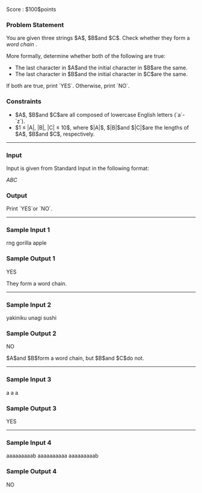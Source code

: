 
<div>

<span>

<span>

<p>
Score : $100$points
</p>

<div>

<section>

### **Problem Statement**

<p>
You are given three strings $A$, $B$and $C$. Check whether they form a 
<em>
word chain
</em>
.
</p>

<p>
More formally, determine whether both of the following are true:
</p>

<ul>

<li>
The last character in $A$and the initial character in $B$are the same.
</li>

<li>
The last character in $B$and the initial character in $C$are the same.
</li>

</ul>

<p>
If both are true, print `YES`. Otherwise, print `NO`.
</p>

</section>

</div>

<div>

<section>

### **Constraints**

<ul>

<li>
$A$, $B$and $C$are all composed of lowercase English letters (`a`- `z`).
</li>

<li>
$1 ≤ |A|, |B|, |C| ≤ 10$, where $|A|$, $|B|$and $|C|$are the lengths of $A$, $B$and $C$, respectively.
</li>

</ul>

</section>

</div>

---

<div>

<div>

<section>

### **Input**

<p>
Input is given from Standard Input in the following format:
</p>

<div>

$A$$B$$C$
</div>

</section>

</div>

<div>

<section>

### **Output**

<p>
Print `YES`or `NO`.
</p>

</section>

</div>

</div>

---

<div>

<section>

### **Sample Input 1**

<div>

rng gorilla apple

</div>

</section>

</div>

<div>

<section>

### **Sample Output 1**

<div>

YES

</div>

<p>
They form a word chain.
</p>

</section>

</div>

---

<div>

<section>

### **Sample Input 2**

<div>

yakiniku unagi sushi

</div>

</section>

</div>

<div>

<section>

### **Sample Output 2**

<div>

NO

</div>

<p>
$A$and $B$form a word chain, but $B$and $C$do not.
</p>

</section>

</div>

---

<div>

<section>

### **Sample Input 3**

<div>

a a a

</div>

</section>

</div>

<div>

<section>

### **Sample Output 3**

<div>

YES

</div>

</section>

</div>

---

<div>

<section>

### **Sample Input 4**

<div>

aaaaaaaaab aaaaaaaaaa aaaaaaaaab

</div>

</section>

</div>

<div>

<section>

### **Sample Output 4**

<div>

NO

</div>

</section>

</div>

</span>

</span>

</div>
